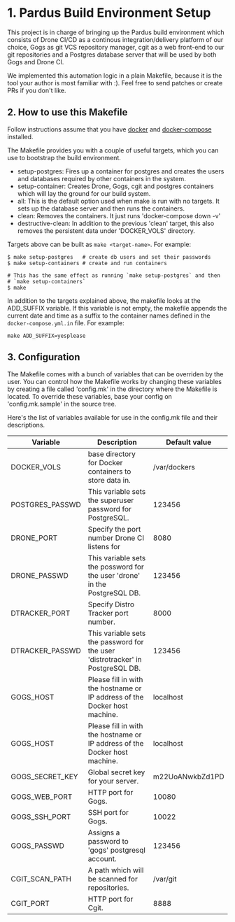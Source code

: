 # 1. Pardus Build Environment Setup

This project is in charge of bringing up the Pardus build environment
which consists of Drone CI/CD as a continous integration/delivery
platform of our choice, Gogs as git VCS repository manager, cgit as a
web front-end to our git repositories and a Postgres database server
that will be used by both Gogs and Drone CI.

We implemented this automation logic in a plain Makefile, because it is
the tool your author is most familiar with :). Feel free to send patches
or create PRs if you don't like.

## 2. How to use this Makefile

Follow instructions assume that you have [docker][1] and [docker-compose][2]
installed.

The Makefile provides you with a couple of useful targets, which you can
use to bootstrap the build environment.

- setup-postgres: Fires up a container for postgres and creates the
  users and databases required by other containers in the system.
- setup-container: Creates Drone, Gogs, cgit and postgres containers
  which will lay the ground for our build system.
- all: This is the default option used when make is run with no targets.
  It sets up the database server and then runs the containers.
- clean: Removes the containers. It just runs 'docker-compose down -v'
- destructive-clean: In addition to the previous 'clean' target, this
  also removes the persistent data under 'DOCKER_VOLS' directory.

Targets above can be built as `make <target-name>`. For example:
```
$ make setup-postgres   # create db users and set their passwords
$ make setup-containers # create and run containers

# This has the same effect as running `make setup-postgres` and then
# `make setup-containers`
$ make
```

In addition to the targets explained above, the makefile looks at the
ADD_SUFFIX variable. If this variable is not empty, the makefile appends
the current date and time as a suffix to the container names defined in
the `docker-compose.yml.in` file. For example:
```
make ADD_SUFFIX=yesplease
```

## 3. Configuration

The Makefile comes with a bunch of variables that can be overriden by
the user.  You can control how the Makefile works by changing these
variables by creating a file called 'config.mk' in the directory where
the Makefile is located. To override these variables, base your config
on 'config.mk.sample' in the source tree.

Here's the list of variables available for use in the config.mk file and
their descriptions.

|Variable           | Description                                                                       |Default value    |
|-------------------|-----------------------------------------------------------------------------------|-----------------|
|DOCKER_VOLS        | base directory for Docker containers to store data in.                            |/var/dockers     |
|POSTGRES_PASSWD    | This variable sets the superuser password for PostgreSQL.                         |123456           |
|DRONE_PORT         | Specify the port number Drone CI listens for                                      |8080             |
|DRONE_PASSWD       | This variable sets the possword for the user 'drone' in the PostgreSQL DB.        |123456           |
|DTRACKER_PORT      | Specify Distro Tracker port number.                                               |8000             |
|DTRACKER_PASSWD    | This variable sets the password for the user 'distrotracker' in PostgreSQL DB.    |123456           |
|GOGS_HOST          | Please fill in with the hostname or IP address of the Docker host machine.        |localhost        |
|GOGS_HOST          | Please fill in with the hostname or IP address of the Docker host machine.        |localhost        |
|GOGS_SECRET_KEY    | Global secret key for your server.                                                |m22UoANwkbZd1PD  |
|GOGS_WEB_PORT      | HTTP port for Gogs.                                                               |10080            |
|GOGS_SSH_PORT      | SSH port for Gogs.                                                                |10022            |
|GOGS_PASSWD        | Assigns a password to 'gogs' postgresql account.                                  |123456           |
|CGIT_SCAN_PATH     | A path which will be scanned for repositories.                                    |/var/git         |
|CGIT_PORT          | HTTP port for Cgit.                                                               |8888             |

[1]: https://docs.docker.com/engine/installation/linux/
[2]: https://docs.docker.com/compose/install/
